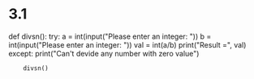 # 3.1
def divsn():
    try:
        a = int(input("Please enter an integer: "))
        b = int(input("Please enter an integer: "))
        val = int(a/b)
        print("Result =", val)
    except:
        print("Can't devide any number with zero value")
        
        
        divsn()
